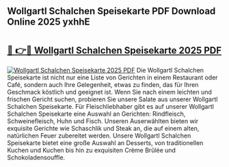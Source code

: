 ## Wollgartl Schalchen Speisekarte PDF Download Online 2025 yxhhE

# <h2><a href="http://gc9l62a.nevu.top/?p=Wollgartl+Schalchen+Speisekarte">🔗 👉🔴 Wollgartl Schalchen Speisekarte 2025 PDF</a></h2>

[![Wollgartl Schalchen Speisekarte 2025 PDF](https://i.imgur.com/dBaPXMq.png)](http://gc9l62a.nevu.top/?p=Wollgartl+Schalchen+Speisekarte)
Die Wollgartl Schalchen Speisekarte ist nicht nur eine Liste von Gerichten in einem Restaurant oder Café, sondern auch Ihre Gelegenheit, etwas zu finden, das für Ihren Geschmack köstlich und geeignet ist. Wenn Sie nach einem leichten und frischen Gericht suchen, probieren Sie unsere Salate aus unserer Wollgartl Schalchen Speisekarte. Für Fleischliebhaber gibt es auf unserer Wollgartl Schalchen Speisekarte eine Auswahl an Gerichten: Rindfleisch, Schweinefleisch, Huhn und Fisch. Unseren Auserwählten bieten wir exquisite Gerichte wie Schaschlik und Steak an, die auf einem alten, natürlichen Feuer zubereitet werden. Unsere Wollgartl Schalchen Speisekarte bietet eine große Auswahl an Desserts, von traditionellen Kuchen und Kuchen bis hin zu exquisiten Crème Brûlée und Schokoladensouffle.
